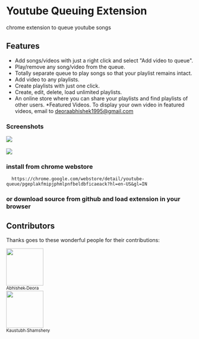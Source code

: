 # Youtube Queuing Extension
chrome extension to queue youtube songs

## Features

* Add songs/videos with just a right click and select "Add video to queue".
* Play/remove any song/video from the queue.
* Totally separate queue to play songs so that your playlist remains intact.
* Add video to any playlists.
* Create playlists with just one click.
* Create, edit, delete, load unlimited playlists.
* An online store where you can share your playlists and find playlists of other users. 
*Featured Videos. To display your own video in featured videos, email to deoraabhishek1995@gmail.com

### Screenshots

<img src="https://lh3.googleusercontent.com/_1kfngtDR_L5IYNKd_29m5bImOXjZku3KpXPNNomrijUZjsXHpLVBBRGW2En_kpdJzie31NWUw=w640-h400-e365" /><br /><br/><img src="https://lh3.googleusercontent.com/9-HalZmAnz5kz4kXPgBX6abPLM52R5JReJ3ZTx-vMlJcbl1i9caVyqDN55cRDiG7w8uJ39mVSfA=w640-h400-e365" /><br />

### install from chrome webstore

```
  https://chrome.google.com/webstore/detail/youtube-queue/pgeplakfmipjphmlpnfbeldbficaeack?hl=en-US&gl=IN
```

### or download source from github and load extension in your browser

## Contributors

Thanks goes to these wonderful people for their contributions:

 [<img src="https://avatars3.githubusercontent.com/u/9638595?s=400&v=4" width="100px;"/><br /><sub>Abhishek Deora</sub>](https://github.com/adeora7/)  <br />[<img src="https://avatars0.githubusercontent.com/u/10321682?s=400&v=4" width="100px;"/><br /><sub>Kaustubh Shamshery</sub>](https://github.com/KaustubhShamshery) 
